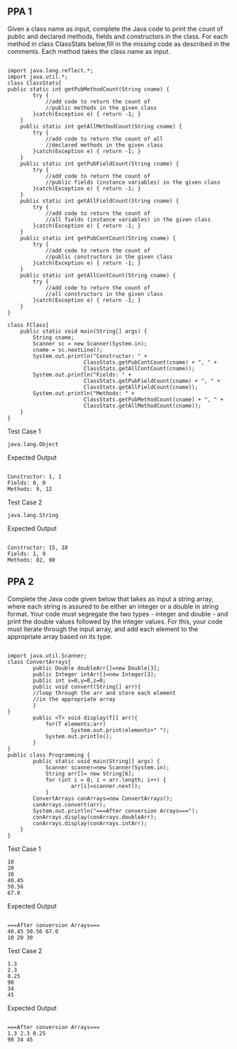 ## PPA 1

Given a class name as input, complete the Java code to print the count of public and declared methods, fields and constructors in the class. For each method in class ClassStats below,fill in the missing code as described in the comments. Each method takes the class name as input.
```

import java.lang.reflect.*;
import java.util.*;
class ClassStats{
public static int getPubMethodCount(String cname) {
        try {
            //add code to return the count of 
            //public methods in the given class	
        }catch(Exception e) { return -1; }
    }
    public static int getAllMethodCount(String cname) {
        try {
            //add code to return the count of all 
            //declared methods in the given class
        }catch(Exception e) { return -1; }
    }
    public static int getPubFieldCount(String cname) {
        try {
            //add code to return the count of 
            //public fields (instance variables) in the given class
        }catch(Exception e) { return -1; }
    }
    public static int getAllFieldCount(String cname) {
        try {
            //add code to return the count of 
            //all fields (instance variables) in the given class
        }catch(Exception e) { return -1; }
    }
    public static int getPubContCount(String cname) {
        try {
            //add code to return the count of 
            //public constructors in the given class
        }catch(Exception e) { return -1; }		
    }
    public static int getAllContCount(String cname) {
        try {
            //add code to return the count of 
            //all constructors in the given class
        }catch(Exception e) { return -1; }
    }
}

class FClass{
    public static void main(String[] args) {
        String cname;
        Scanner sc = new Scanner(System.in);
        cname = sc.nextLine();
        System.out.println("Constructor: " + 
                        ClassStats.getPubContCount(cname) + ", " + 
                        ClassStats.getAllContCount(cname));
        System.out.println("Fields: " + 
                        ClassStats.getPubFieldCount(cname) + ", " +
                        ClassStats.getAllFieldCount(cname));
        System.out.println("Methods: " + 
                        ClassStats.getPubMethodCount(cname) + ", " +
                        ClassStats.getAllMethodCount(cname));
    }
}
```
Test Case 1
```
java.lang.Object
```
Expected Output
```

Constructor: 1, 1
Fields: 0, 0
Methods: 9, 12
```

Test Case 2
```
java.lang.String
```
Expected Output
```

Constructor: 15, 18
Fields: 1, 9
Methods: 82, 90
```

## PPA 2

Complete the Java code given below that takes as input a string array, where each string is assured to be either an integer or a double in string format. Your code must segregate the two types - integer and double - and print the double values followed by the integer values. For this, your code must iterate through the input array, and add each element to the appropriate array based on its type. 
```

import java.util.Scanner;
class ConvertArrays{
	    public Double doubleArr[]=new Double[3];
	    public Integer intArr[]=new Integer[3];
	    public int x=0,y=0,z=0;
	    public void convert(String[] arr){
        //loop through the arr and store each element 
		//in the appropriate array
	    }
}
	    public <T> void display(T[] arr){
	        for(T elements:arr)
	    	        System.out.print(elements+" ");
	        System.out.println();
	    }
}
public class Programming {
	    public static void main(String[] args) {
		    Scanner scanner=new Scanner(System.in);
		    String arr[]= new String[6];
		    for (int i = 0; i < arr.length; i++) {
			        arr[i]=scanner.next();
		    }
	    ConvertArrays conArrays=new ConvertArrays();
	    conArrays.convert(arr);
	    System.out.println("===After conversion Arrays===");
	    conArrays.display(conArrays.doubleArr);
	    conArrays.display(conArrays.intArr);	    
	}
}
```
Test Case 1
```
10 
20 
30 
40.45 
50.56 
67.0
```
Expected Output
```

===After conversion Arrays===
40.45 50.56 67.0 
10 20 30 
```

Test Case 2
```
1.3
2.3
0.25
90
34
45
```
Expected Output
```

===After conversion Arrays===
1.3 2.3 0.25 
90 34 45 
```
